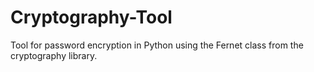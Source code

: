 # Cryptography-Tool
Tool for password encryption in Python using the Fernet class from the cryptography library.
